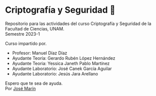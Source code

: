 # Criptografía y Seguridad 🌴

Repositorio para las actividades del curso Criptografía y Seguridad de la Facultad de Ciencias, UNAM. <br>
Semestre 2023-1

Curso impartido por.
- Profesor: Manuel Díaz Díaz
- Ayudante Teoría: Gerardo Rubén López Hernández
- Ayudante Teoria: Yessica Janeth Pablo Martínez
- Ayudante Laboratorio: José Canek García Aguilar
- Ayudante Laboratorio: Jesús Jara Arellano

Espero que te sea de ayuda. <br>
Por [José Marín](https://github.com/Jose2432)
